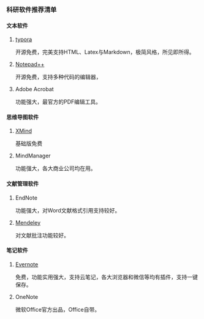 ### 科研软件推荐清单

#### 文本软件

1. [typora](https://www.typora.io/)

   开源免费，完美支持HTML、Latex与Markdown，极简风格，所见即所得。

2. [Notepad++](https://notepad-plus-plus.org/)

   开源免费，支持多种代码的编辑器，

3. Adobe Acrobat

   功能强大，最官方的PDF编辑工具。

#### 思维导图软件 

1. [XMind](https://www.xmind.net/)

   基础版免费

2. MindManager

   功能强大，各大商业公司均在用。

#### 文献管理软件

1. EndNote

   功能强大，对Word文献格式引用支持较好。

2. [Mendeley](https://www.mendeley.com/)

   对文献批注功能较好。

#### 笔记软件

1. [Evernote](https://www.yinxiang.com)

   免费，功能实用强大，支持云笔记，各大浏览器和微信等均有插件，支持一键保存。

2. OneNote

   微软Office官方出品，Office自带。

